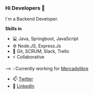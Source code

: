 ### Hi Developers 👋

I´m a Backend Developer. <br>

**Skills in**

- 💻 Java, Springboot, JavaScript
- ⚙️ Node.JS, Express.Js
- 💬 Git, SCRUM, Slack, Trello
- ⚡ Collaborative

--> 💡Currently working for [Mercadolibre](https://www.mercadolibre.com.ar) 

- 📫 [Twitter](https://twitter.com/JereSantochi) 
- 👷 [LinkedIn](https://www.linkedin.com/in/jeremias-santochi/) 


<!--
**JehhS/JehhS** is a ✨ _special_ ✨ repository because its `README.md` (this file) appears on your GitHub profile.

Here are some ideas to get you started:

- 🔭 I’m currently working on ...
- 🌱 I’m currently learning ...
- 👯 I’m looking to collaborate on ...
- 🤔 I’m looking for help with ...
- 💬 Ask me about ...
- 📫 How to reach me: ...
- 😄 Pronouns: ...
- ⚡ Fun fact: ...
- 
-->
